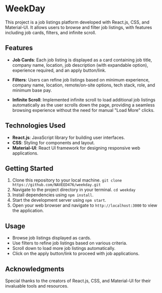 # WeekDay

This project is a job listings platform developed with React.js, CSS, and Material-UI. It allows users to browse and filter job listings, with features including job cards, filters, and infinite scroll.

## Features

- **Job Cards**: Each job listing is displayed as a card containing job title, company name, location, job description (with expandable option), experience required, and an apply button/link.

- **Filters**: Users can refine job listings based on minimum experience, company name, location, remote/on-site options, tech stack, role, and minimum base pay.

- **Infinite Scroll**: Implemented infinite scroll to load additional job listings automatically as the user scrolls down the page, providing a seamless browsing experience without the need for manual "Load More" clicks.

## Technologies Used

- **React.js**: JavaScript library for building user interfaces.
- **CSS**: Styling for components and layout.
- **Material-UI**: React UI framework for designing responsive web applications.

## Getting Started

1. Clone this repository to your local machine. `git clone https://github.com/NAVEED476/weekday.git`
2. Navigate to the project directory in your terminal. `cd weekday` 
3. Install dependencies using `npm install`.
4. Start the development server using `npm start`.
5. Open your web browser and navigate to `http://localhost:3000` to view the application.

## Usage

- Browse job listings displayed as cards.
- Use filters to refine job listings based on various criteria.
- Scroll down to load more job listings automatically.
- Click on the apply button/link to proceed with job applications.


## Acknowledgments

Special thanks to the creators of React.js, CSS, and Material-UI for their invaluable tools and resources.